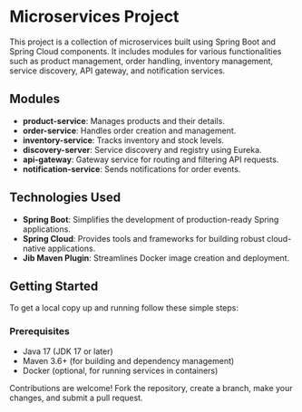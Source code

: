 # Microservices Project

This project is a collection of microservices built using Spring Boot and Spring Cloud components. It includes modules for various functionalities such as product management, order handling, inventory management, service discovery, API gateway, and notification services.

## Modules

- **product-service**: Manages products and their details.
- **order-service**: Handles order creation and management.
- **inventory-service**: Tracks inventory and stock levels.
- **discovery-server**: Service discovery and registry using Eureka.
- **api-gateway**: Gateway service for routing and filtering API requests.
- **notification-service**: Sends notifications for order events.

## Technologies Used

- **Spring Boot**: Simplifies the development of production-ready Spring applications.
- **Spring Cloud**: Provides tools and frameworks for building robust cloud-native applications.
- **Jib Maven Plugin**: Streamlines Docker image creation and deployment.

## Getting Started

To get a local copy up and running follow these simple steps:

### Prerequisites

- Java 17 (JDK 17 or later)
- Maven 3.6+ (for building and dependency management)
- Docker (optional, for running services in containers)

Contributions are welcome! Fork the repository, create a branch, make your changes, and submit a pull request.

